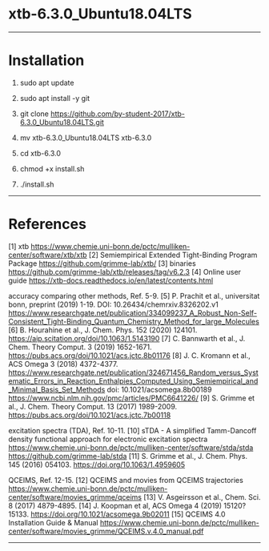 # xtb-6.3.0_Ubuntu18.04LTS


-----
# Installation


1. sudo apt update


2. sudo apt install -y git


3. git clone https://github.com/by-student-2017/xtb-6.3.0_Ubuntu18.04LTS.git


4. mv xtb-6.3.0_Ubuntu18.04LTS xtb-6.3.0


5. cd xtb-6.3.0


6. chmod +x install.sh


7. ./install.sh


-----
# References


[1] xtb
  https://www.chemie.uni-bonn.de/pctc/mulliken-center/software/xtb/xtb
[2] Semiempirical Extended Tight-Binding Program Package
  https://github.com/grimme-lab/xtb/
[3] binaries
  https://github.com/grimme-lab/xtb/releases/tag/v6.2.3
[4] Online user guide
  https://xtb-docs.readthedocs.io/en/latest/contents.html


accuracy comparing other methods, Ref. 5-9.
[5] P. Prachit et al., universitat bonn, preprint (2019) 1-19.
  DOI: 10.26434/chemrxiv.8326202.v1
  https://www.researchgate.net/publication/334099237_A_Robust_Non-Self-Consistent_Tight-Binding_Quantum_Chemistry_Method_for_large_Molecules
[6] B. Hourahine et al., J. Chem. Phys. 152 (2020) 124101.
  https://aip.scitation.org/doi/10.1063/1.5143190
[7] C. Bannwarth et al., J. Chem. Theory Comput. 3 (2019) 1652-1671.
  https://pubs.acs.org/doi/10.1021/acs.jctc.8b01176
[8] J. C. Kromann et al., ACS Omega 3 (2018) 4372-4377.
  https://www.researchgate.net/publication/324671456_Random_versus_Systematic_Errors_in_Reaction_Enthalpies_Computed_Using_Semiempirical_and_Minimal_Basis_Set_Methods
  doi: 10.1021/acsomega.8b00189
  https://www.ncbi.nlm.nih.gov/pmc/articles/PMC6641226/
[9] S. Grimme et al., J. Chem. Theory Comput. 13 (2017) 1989-2009.
  https://pubs.acs.org/doi/10.1021/acs.jctc.7b00118


excitation spectra (TDA), Ref. 10-11.
[10] sTDA - A simplified Tamm-Dancoff density functional approach for electronic excitation spectra 
  https://www.chemie.uni-bonn.de/pctc/mulliken-center/software/stda/stda
  https://github.com/grimme-lab/stda
[11] S. Grimme et al., J. Chem. Phys. 145 (2016) 054103.
  https://doi.org/10.1063/1.4959605


QCEIMS, Ref. 12-15. 
[12] QCEIMS and movies from QCEIMS trajectories 
  https://www.chemie.uni-bonn.de/pctc/mulliken-center/software/movies_grimme/qceims
[13] V. Asgeirsson et al., Chem. Sci. 8 (2017) 4879-4895.
[14] J. Koopman et al, ACS Omega 4 (2019) 15120?15133.
  https://doi.org/10.1021/acsomega.9b02011
[15] QCEIMS 4.0 Installation Guide & Manual
  https://www.chemie.uni-bonn.de/pctc/mulliken-center/software/movies_grimme/QCEIMS.v.4.0_manual.pdf


-----
